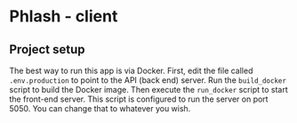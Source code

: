 # Phlash - client

## Project setup

The best way to run this app is via Docker.
First, edit the file called `.env.production` to point to the API (back end) server.
Run the `build_docker` script to build the Docker image.
Then execute the `run_docker` script to start the front-end server.
This script is configured to run the server on port 5050.
You can change that to whatever you wish.

